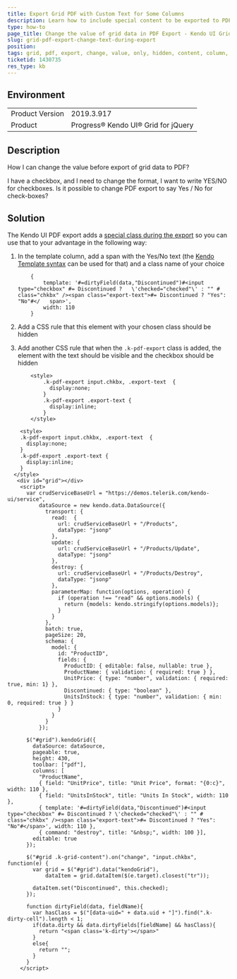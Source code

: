 ```yaml
---
title: Export Grid PDF with Custom Text for Some Columns
description: Learn how to include special content to be exported to PDF as column template of the Grid
type: how-to
page_title: Change the value of grid data in PDF Export - Kendo UI Grid
slug: grid-pdf-export-change-text-during-export
position: 
tags: grid, pdf, export, change, value, only, hidden, content, column, data, template
ticketid: 1430735
res_type: kb
---
```


## Environment
<table>
	<tbody>
		<tr>
			<td>Product Version</td>
			<td>2019.3.917</td>
		</tr>
		<tr>
			<td>Product</td>
			<td>Progress® Kendo UI® Grid for jQuery</td>
		</tr>
	</tbody>
</table>


## Description

How I can change the value before export of grid data to PDF?

I have a checkbox, and I need to change the format, I want to write YES/NO for checkboxes.
Is it possible to change PDF export to say Yes / No for check-boxes?

## Solution

The Kendo UI PDF export adds a [special class during the export](/framework/drawing/pdf-output/custom-appearance#using-the) so you can use that to your advantage in the following way:

1. In the template column, add a span with the Yes/No text (the [Kendo Template syntax](/framework/templates/overview) can be used for that) and a class name of your choice

    ```
        { 
            template: '#=dirtyField(data,"Discontinued")#<input type="checkbox" #= Discontinued ?   \'checked="checked"\' : "" # class="chkbx" /><span class="export-text">#= Discontinued ? "Yes": "No"#</   span>',
            width: 110
        }
    ```
    
1. Add a CSS rule that this element with your chosen class should be hidden
1. Add another CSS rule that when the `.k-pdf-export` class is added, the element with the text should be visible and the checkbox should be hidden

    ```
        <style>
            .k-pdf-export input.chkbx, .export-text  {
              display:none;
            }
            .k-pdf-export .export-text {
              display:inline;
            }
        </style>
    ```

```dojo
    <style>
    .k-pdf-export input.chkbx, .export-text  {
      display:none;
    }
    .k-pdf-export .export-text {
      display:inline;
    }
  </style>
   <div id="grid"></div>
    <script>
      var crudServiceBaseUrl = "https://demos.telerik.com/kendo-ui/service",
          dataSource = new kendo.data.DataSource({
            transport: {
              read:  {
                url: crudServiceBaseUrl + "/Products",
                dataType: "jsonp"
              },
              update: {
                url: crudServiceBaseUrl + "/Products/Update",
                dataType: "jsonp"
              },
              destroy: {
                url: crudServiceBaseUrl + "/Products/Destroy",
                dataType: "jsonp"
              },
              parameterMap: function(options, operation) {
                if (operation !== "read" && options.models) {
                  return {models: kendo.stringify(options.models)};
                }
              }
            },
            batch: true,
            pageSize: 20,
            schema: {
              model: {
                id: "ProductID",
                fields: {
                  ProductID: { editable: false, nullable: true },
                  ProductName: { validation: { required: true } },
                  UnitPrice: { type: "number", validation: { required: true, min: 1} },
                  Discontinued: { type: "boolean" },
                  UnitsInStock: { type: "number", validation: { min: 0, required: true } }
                }
              }
            }
          });

      $("#grid").kendoGrid({
        dataSource: dataSource,
        pageable: true,
        height: 430,
        toolbar: ["pdf"],
        columns: [
          "ProductName",
          { field: "UnitPrice", title: "Unit Price", format: "{0:c}", width: 110 },
          { field: "UnitsInStock", title: "Units In Stock", width: 110 },
          { template: '#=dirtyField(data,"Discontinued")#<input type="checkbox" #= Discontinued ? \'checked="checked"\' : "" # class="chkbx" /><span class="export-text">#= Discontinued ? "Yes": "No"#</span>', width: 110 },
          { command: "destroy", title: "&nbsp;", width: 100 }],
        editable: true
      });

      $("#grid .k-grid-content").on("change", "input.chkbx", function(e) {
        var grid = $("#grid").data("kendoGrid"),
            dataItem = grid.dataItem($(e.target).closest("tr"));

        dataItem.set("Discontinued", this.checked);
      });

      function dirtyField(data, fieldName){
        var hasClass = $("[data-uid=" + data.uid + "]").find(".k-dirty-cell").length < 1;
        if(data.dirty && data.dirtyFields[fieldName] && hasClass){
          return "<span class='k-dirty'></span>"
        }
        else{
          return "";
        }
      }
    </script>
```

